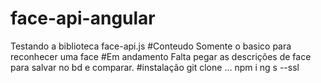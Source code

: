# face-api-angular
Testando a biblioteca face-api.js
#Conteudo
Somente o basico para reconhecer uma face
#Em andamento
Falta pegar as descrições de face para salvar no bd e comparar.
#instalação
git clone ...
npm i
ng s --ssl
